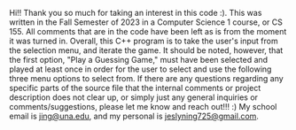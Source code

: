 Hi!! Thank you so much for taking an interest in this code :). This was written in the Fall Semester of 2023 in a Computer Science 1 course, or CS 155. All comments that are in the code have been left as is
from the moment it was turned in. Overall, this C++ program is to take the user's input from the selection menu, and iterate the game. It should be noted, however, that the first option, "Play a Guessing Game,"
must have been selected and played at least once in order for the user to select and use the following three menu options to select from. If there are any questions regarding any specific parts of the source
file that the internal comments or project description does not clear up, or simply just any general inquiries or comments/suggestions, please let me know and reach out!!! :) My school email is jing@una.edu,
and my personal is jeslyning725@gmail.com.
